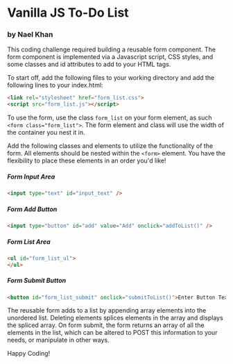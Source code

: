 # Vanilla JS To-Do List
### by Nael Khan
This coding challenge required building a reusable form component. The form component is implemented via a Javascript script, CSS styles, and some classes and id attributes to add to your HTML tags.

To start off, add the following files to your working directory and add the following lines to your index.html:
```html
<link rel="stylesheet" href="form_list.css">
<script src="form_list.js"></script>
```

To use the form, use the class `form_list` on your form element, as such `<form class="form_list">`. The form element and class will use the width of the container you nest it in.

Add the following classes and elements to utilize the functionality of the form. All elements should be nested within the `<form>` element. You have the flexibility to place these elements in an order you'd like!
##### Form Input Area
```html
<input type="text" id="input_text" />
```
##### Form Add Button
```html
<input type="button" id="add" value="Add" onclick="addToList()" />
```
##### Form List Area
```html
<ul id="form_list_ul">
</ul>
```
##### Form Submit Button
```html
<button id="form_list_submit" onclick="submitToList()">Enter Button Text Here</button>
```

The reusable form adds to a list by appending array elements into the unordered list. Deleting elements splices elements in the array and displays the spliced array. On form submit, the form returns an array of all the elements in the list, which can be altered to POST this information to your needs, or manipulate in other ways.

Happy Coding!
